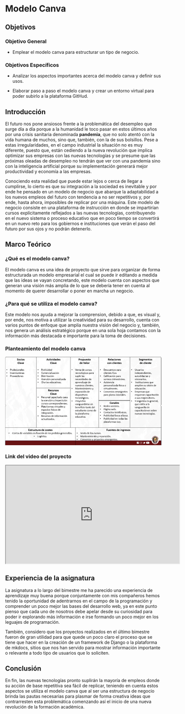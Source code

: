 
# Modelo Canva

## Objetivos

### Objetivo General

* Emplear el modelo canva para estructurar un tipo de negocio.

### Objetivos Específicos

* Analizar los aspectos importantes acerca del modelo canva y definir sus usos.

* Elaborar paso a paso el modelo canva y crear un entorno virtual para poder subirlo a la plataforma GitHud.

## Introducción

El futuro nos pone ansiosos frente a la problemática del desempleo que surge día a día porque a la humanidad le toco pasar en estos últimos años por una crisis sanitaria denominada __pandemia__, que no solo atentó con la vida humana de muchos, sino que, también, con la de sus bolsillos. Pese a estas irregularidades, en el campo industrial la situación no es muy diferente, puesto que, están cediendo a la nueva revolución que implica optimizar sus empresas con las nuevas tecnologías y se presume que las próximas oleadas de desempleo no tendrán que ver con una pandemia sino con la inteligencia artificial porque su implementación generará mejor productividad y economía a las empresas.  

Conociendo esta realidad que puede estar lejos o cerca de llegar a cumplirse, lo cierto es que su integración a la sociedad es inevitable y por ende he pensado en un modelo de negocio que abarque la adaptabilidad a los nuevos empleos del futuro con tendencia a no ser repetitivos y, por ende, hasta ahora, imposibles de replicar por una máquina. Este modelo de negocio consiste en una plataforma de instrucción en donde se impartirían cursos explícitamente reflejados a las nuevas tecnologías, contribuyendo en el nuevo sistema o proceso educativo que en poco tiempo se convertirá en un nuevo reto para los gobiernos e instituciones que verán el paso del futuro por sus ojos y no podrán detenerlo.

## Marco Teórico

### ¿Qué es el modelo canva?

El modelo canva es una idea de proyecto que sirve para organizar de forma estructurada un modelo empresarial el cual se puede ir editando a medida que las ideas se vayan concretando, este modelo cuenta con aspectos que generan una visión más amplia de lo que se debería tener en cuenta al momento de querer desarrollar o poner en marcha un negocio.

### ¿Para qué se utiliza el modelo canva?

Este modelo nos ayuda a mejorar la comprension, debido a que, es visual y, por ende, nos motiva a utilizar la creatividad para su desarrollo, cuenta con varios puntos de enfoque que amplia nuestra visión del negocio y, también, nos genera un análisis estratégico porque en una sola hoja contamos con la información más destacada e importante para la toma de decisiones.

### Planteamiento del modelo canva

![Visualización](modelocanva.png)

### Link del video del proyecto

<iframe src="https://youtu.be/42kY0DrzKQU"
width="560" height="315"  allowfullscreen>
</iframe>

## Experiencia de la asignatura

La asignatura a lo largo del bimestre me ha parecido una experiencia de aprendizaje muy buena porque conjuntamente con mis compañeros hemos tenido la oportunidad de adentrarnos en el campo de la programación y comprender un poco mejor las bases del desarrollo web, ya en este punto pienso que cada uno de nosotros debe apelar desde su curiosidad para poder ir explorando más información e irse formando un poco mejor en los leguajes de programación.

También, considero que los proyectos realizados en el último bimestre fueron de gran utilidad para que quede un poco claro el proceso que se tiene que hacer en la creación de un framework de Django o la plataforma de mkdocs, sitios que nos han servido para mostrar información importante o relevante a todo tipo de usuarios que lo soliciten.

## Conclusión

En fin, las nuevas tecnologías pronto suplirán la mayoría de empleos donde su acción de base repetitiva sea fácil de replicar, teniendo en cuenta estos aspectos se utiliza el modelo canva que al ser una estructura de negocio brinda las pautas necesarias para plasmar de forma creativa ideas que contrarresten esta problemática comenzando así el inicio de una nueva revolución de la formación académica.
